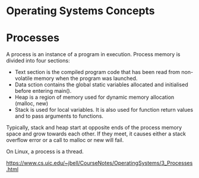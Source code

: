 # Operating Systems Concepts

# Processes
A process is an instance of a program in execution.
Process memory is divided into four sections:
* Text section is the compiled program code that has been read from non-volatile memory when the program was launched.
* Data sction contains the global static variables allocated and initialised before entering main().
* Heap is a region of memory used for dynamic memory allocation (malloc, new)
* Stack is used for local variables. It is also used for function return values and to pass arguments to functions.

Typically, stack and heap start at opposite ends of the process memory space and grow towards each other. 
If they meet, it causes either a stack overflow error or a call to malloc or new will fail.

On Linux, a process is a thread.

https://www.cs.uic.edu/~jbell/CourseNotes/OperatingSystems/3_Processes.html
